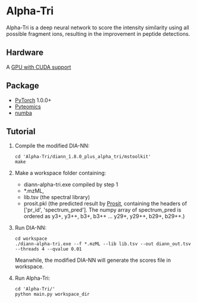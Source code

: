 # Alpha-Tri

Alpha-Tri is a deep neural network to score the intensity similarity using all possible fragment ions, resulting in the improvement in peptide detections.

## Hardware

A [GPU with CUDA support](https://developer.nvidia.com/cuda-gpus)

## Package

- [PyTorch](https://pytorch.org/get-started/locally/#windows-anaconda) 1.0.0+
- [Pyteomics](https://pyteomics.readthedocs.io/en/latest/)
- [numba](http://numba.pydata.org/)

## Tutorial

1. Compile the modified DIA-NN: 
    ```shell script
    cd 'Alpha-Tri/diann_1.8.0_plus_alpha_tri/mstoolkit'
    make
    ```
2. Make a workspace folder containing:
    - diann-alpha-tri.exe compiled by step 1
    - *.mzML, 
    - lib.tsv (the spectral library)
    - prosit.pkl (the predicted result by [Prosit](https://github.com/kusterlab/prosit), containing the headers of ['pr_id', 'spectrum_pred']. 
    The numpy array of spectrum_pred is ordered as y3+, y3++, b3+, b3++ ... y29+, y29++, b29+, b29++.)
    
3. Run DIA-NN:
    ```shell script
   cd workspace
    ./diann-alpha-tri.exe --f *.mzML --lib lib.tsv --out diann_out.tsv --threads 4 --qvalue 0.01
    ```
   Meanwhile, the modified DIA-NN will generate the scores file in workspace.

4. Run Alpha-Tri:
    ```shell script
    cd 'Alpha-Tri/' 
    python main.py workspace_dir
    ```